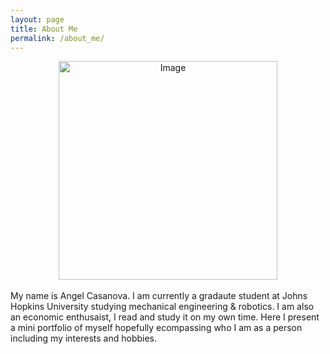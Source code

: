 ```yaml
---
layout: page
title: About Me
permalink: /about_me/
---
```



<!-- ![Image]({{ site.baseurl }}/assets/Headshot3.jpg) -->
<!-- <img src="{{ site.baseurl }}/assets/Headshot3.jpg" alt="Image" width="300" /> -->

<!-- with centering of image -->
<div style="text-align: center;">
    <img src="{{ site.baseurl }}/assets/Headshot3.jpg" alt="Image" width="350">
</div>

<br>
My name is Angel Casanova. I am currently a gradaute student at Johns Hopkins University studying mechanical engineering & robotics. I am also an economic enthusaist, I read and study it on my own time. Here I present a mini portfolio of myself hopefully ecompassing who I am as a person including my interests and hobbies. 

